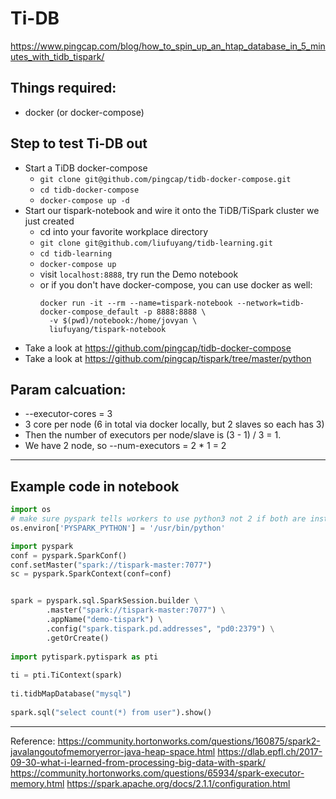 # Ti-DB

https://www.pingcap.com/blog/how_to_spin_up_an_htap_database_in_5_minutes_with_tidb_tispark/

## Things required:
* docker (or docker-compose)

## Step to test Ti-DB out

* Start a TiDB docker-compose 
    * `git clone git@github.com/pingcap/tidb-docker-compose.git`
    * `cd tidb-docker-compose`
    * `docker-compose up -d`
* Start our tispark-notebook and wire it onto the TiDB/TiSpark cluster we just created
    * cd into your favorite workplace directory
    * `git clone git@github.com/liufuyang/tidb-learning.git`
    * `cd tidb-learning`
    * `docker-compose up`
    * visit `localhost:8888`, try run the Demo notebook
    * or if you don't have docker-compose, you can use docker as well:
        ```
        docker run -it --rm --name=tispark-notebook --network=tidb-docker-compose_default -p 8888:8888 \
          -v $(pwd)/notebook:/home/jovyan \
          liufuyang/tispark-notebook
        ```
* Take a look at https://github.com/pingcap/tidb-docker-compose
* Take a look at https://github.com/pingcap/tispark/tree/master/python

## Param calcuation:
* --executor-cores = 3
* 3 core per node (6 in total via docker locally, but 2 slaves so each has 3)
* Then the number of executors per node/slave is (3 - 1) / 3 = 1.
* We have 2 node, so --num-executors = 2 * 1 = 2

---

## Example code in notebook

```py
import os
# make sure pyspark tells workers to use python3 not 2 if both are installed
os.environ['PYSPARK_PYTHON'] = '/usr/bin/python'

import pyspark
conf = pyspark.SparkConf()
conf.setMaster("spark://tispark-master:7077")
sc = pyspark.SparkContext(conf=conf)


spark = pyspark.sql.SparkSession.builder \
        .master("spark://tispark-master:7077") \
        .appName("demo-tispark") \
        .config("spark.tispark.pd.addresses", "pd0:2379") \
        .getOrCreate()
        
import pytispark.pytispark as pti
 
ti = pti.TiContext(spark)
 
ti.tidbMapDatabase("mysql")
 
spark.sql("select count(*) from user").show()

```
----


Reference:
https://community.hortonworks.com/questions/160875/spark2-javalangoutofmemoryerror-java-heap-space.html
https://dlab.epfl.ch/2017-09-30-what-i-learned-from-processing-big-data-with-spark/
https://community.hortonworks.com/questions/65934/spark-executor-memory.html
https://spark.apache.org/docs/2.1.1/configuration.html
